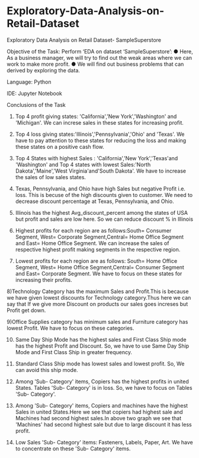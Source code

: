 # Exploratory-Data-Analysis-on-Retail-Dataset
Exploratory Data Analysis on  Retail Dataset- SampleSuperstore

Objective of the Task:
Perform ‘EDA on dataset ‘SampleSuperstore’:
● Here, As a business manager, we will try to find out the weak areas where we can work to make more profit.
● We will find out business problems that can derived by exploring the data.

Language: Python

IDE: Jupyter Notebook



Conclusions of the Task
1) Top 4 profit giving states: 'California','New York','Washington' and 'Michigan'. We can increse sales in these states for increasing profit.

2) Top 4 loss giving states:'Illinois','Pennsylvania','Ohio' and 'Texas'. We have to pay attention to these states for reducing the loss and making these states on a positive cash flow.

3) Top 4 States with highest Sales : 'California','New York','Texas'and 'Washington' and Top 4 states with lowest Sales:'North Dakota','Maine','West Virginia'and'South Dakota'. We have to increase the sales of low sales states.

4) Texas, Pennsylvania, and Ohio have high Sales but negative Profit i.e. loss. This is becuse of the high discounts given to customer. We need to decrease discount percentage at Texas, Pennsylvania, and Ohio.

5) Illinois has the highest Avg_discount_percent among the states of USA but profit and sales are low here. So we can reduce discount % in Illinois

6) Highest profits for each region are as follows:South= Consumer Segment, West= Corporate Segment,Central= Home Office Segment and East= Home Office Segment. We can increase the sales of respective highest profit making segments in the respective region.

7) Lowest profits for each region are as follows: South= Home Office Segment, West= Home Office Segment,Central= Consumer Segment and East= Corporate Segment. We have to focus on these states for increasing their profits.

8)Technology Category has the maximum Sales and Profit.This is because we have given lowest discounts for Technology category.Thus here we can say that If we give more Discount on products our sales goes increses but Profit get down.

9)Office Supplies category has minimum sales and Furniture category has lowest Profit. We have to focus on these categories.

10) Same Day Ship Mode has the highest sales and First Class Ship mode has the highest Profit and Discount. So, we have to use Same Day Ship Mode and First Class Ship in greater frequency.

11) Standard Class Ship mode has lowest sales and lowest profit. So, We can avoid this ship mode.

12) Among 'Sub- Category' items, Copiers has the highest profits in united States. Tables 'Sub- Category' is in loss. So, we have to focus on Tables 'Sub- Category'.

13) Among 'Sub- Category' items, Copiers and machines have the highest Sales in united States.Here we see that copiers had highest sale and Machines had second highest sales.In above two graph we see that 'Machines' had second highest sale but due to large discount it has less profit.

14) Low Sales 'Sub- Category' items: Fasteners, Labels, Paper, Art. We have to concentrate on these 'Sub- Category' items.
